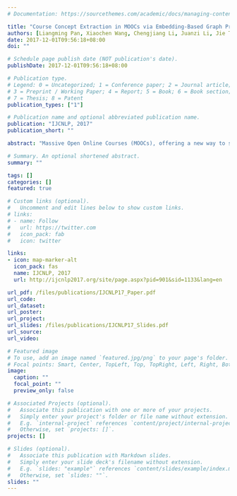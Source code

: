 ```yaml
---
# Documentation: https://sourcethemes.com/academic/docs/managing-content/

title: "Course Concept Extraction in MOOCs via Embedding-Based Graph Propagation"
authors: [Liangming Pan, Xiaochen Wang, Chengjiang Li, Juanzi Li, Jie Tang]
date: 2017-12-01T09:56:18+08:00
doi: ""

# Schedule page publish date (NOT publication's date).
publishDate: 2017-12-01T09:56:18+08:00

# Publication type.
# Legend: 0 = Uncategorized; 1 = Conference paper; 2 = Journal article;
# 3 = Preprint / Working Paper; 4 = Report; 5 = Book; 6 = Book section;
# 7 = Thesis; 8 = Patent
publication_types: ["1"]

# Publication name and optional abbreviated publication name.
publication: "IJCNLP, 2017"
publication_short: ""

abstract: "Massive Open Online Courses (MOOCs), offering a new way to study online, are revolutionizing education. One challenging issue in MOOCs is how to design effective and fine-grained course concepts such that students with different backgrounds can grasp the essence of the course. In this paper, we conduct a systematic investigation of the problem of course concept extraction for MOOCs. We propose to learn latent representations for candidate concepts via an embedding-based method. Moreover, we develop a graph-based propagation algorithm to rank the candidate concepts based on the learned representations. We evaluate the proposed method using different courses from XuetangX and Coursera. Experimental results show that our method significantly outperforms all the alternative methods (+0.013-0.318 in terms of R-precision; p<<0.01, t-test). "

# Summary. An optional shortened abstract.
summary: ""

tags: []
categories: []
featured: true

# Custom links (optional).
#   Uncomment and edit lines below to show custom links.
# links:
# - name: Follow
#   url: https://twitter.com
#   icon_pack: fab
#   icon: twitter

links:
- icon: map-marker-alt
  icon_pack: fas
  name: IJCNLP, 2017
  url: http://ijcnlp2017.org/site/page.aspx?pid=901&sid=1133&lang=en

url_pdf: /files/publications/IJCNLP17_Paper.pdf
url_code:
url_dataset:
url_poster:
url_project:
url_slides: /files/publications/IJCNLP17_Slides.pdf
url_source:
url_video:

# Featured image
# To use, add an image named `featured.jpg/png` to your page's folder. 
# Focal points: Smart, Center, TopLeft, Top, TopRight, Left, Right, BottomLeft, Bottom, BottomRight.
image:
  caption: ""
  focal_point: ""
  preview_only: false

# Associated Projects (optional).
#   Associate this publication with one or more of your projects.
#   Simply enter your project's folder or file name without extension.
#   E.g. `internal-project` references `content/project/internal-project/index.md`.
#   Otherwise, set `projects: []`.
projects: []

# Slides (optional).
#   Associate this publication with Markdown slides.
#   Simply enter your slide deck's filename without extension.
#   E.g. `slides: "example"` references `content/slides/example/index.md`.
#   Otherwise, set `slides: ""`.
slides: ""
---
```

